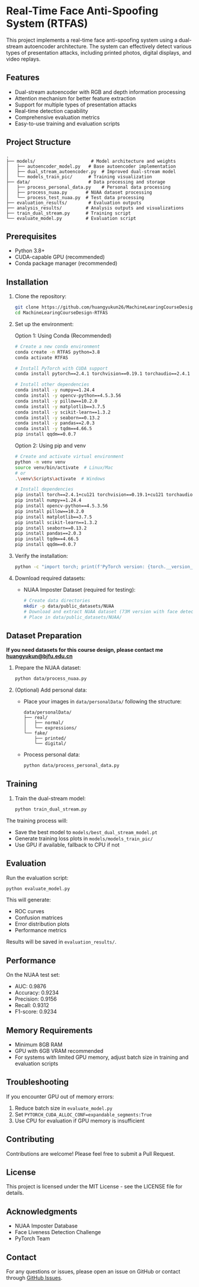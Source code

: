 # Real-Time Face Anti-Spoofing System (RTFAS)

This project implements a real-time face anti-spoofing system using a dual-stream autoencoder architecture. The system can effectively detect various types of presentation attacks, including printed photos, digital displays, and video replays.

## Features

- Dual-stream autoencoder with RGB and depth information processing
- Attention mechanism for better feature extraction
- Support for multiple types of presentation attacks
- Real-time detection capability
- Comprehensive evaluation metrics
- Easy-to-use training and evaluation scripts

## Project Structure

```
.
├── models/                     # Model architecture and weights
│   ├── autoencoder_model.py   # Base autoencoder implementation
│   ├── dual_stream_autoencoder.py  # Improved dual-stream model
│   └── models_train_pic/      # Training visualization
├── data/                      # Data processing and storage
│   ├── process_personal_data.py    # Personal data processing
│   ├── process_nuaa.py       # NUAA dataset processing
│   └── process_test_nuaa.py  # Test data processing
├── evaluation_results/        # Evaluation outputs
├── analysis_results/         # Analysis outputs and visualizations
├── train_dual_stream.py      # Training script
└── evaluate_model.py         # Evaluation script
```

## Prerequisites

- Python 3.8+
- CUDA-capable GPU (recommended)
- Conda package manager (recommended)

## Installation

1. Clone the repository:

   ```bash
   git clone https://github.com/huangyukun26/MachineLearingCourseDesign-RTFAS.git
   cd MachineLearingCourseDesign-RTFAS
   ```

2. Set up the environment:

   Option 1: Using Conda (Recommended)

   ```bash
   # Create a new conda environment
   conda create -n RTFAS python=3.8
   conda activate RTFAS

   # Install PyTorch with CUDA support
   conda install pytorch==2.4.1 torchvision==0.19.1 torchaudio==2.4.1 pytorch-cuda=12.1 -c pytorch -c nvidia

   # Install other dependencies
   conda install -y numpy==1.24.4
   conda install -y opencv-python==4.5.3.56
   conda install -y pillow==10.2.0
   conda install -y matplotlib==3.7.5
   conda install -y scikit-learn==1.3.2
   conda install -y seaborn==0.13.2
   conda install -y pandas==2.0.3
   conda install -y tqdm==4.66.5
   pip install qqdm==0.0.7
   ```

   Option 2: Using pip and venv

   ```bash
   # Create and activate virtual environment
   python -m venv venv
   source venv/bin/activate  # Linux/Mac
   # or
   .\venv\Scripts\activate  # Windows

   # Install dependencies
   pip install torch==2.4.1+cu121 torchvision==0.19.1+cu121 torchaudio==2.4.1+cu121
   pip install numpy==1.24.4
   pip install opencv-python==4.5.3.56
   pip install pillow==10.2.0
   pip install matplotlib==3.7.5
   pip install scikit-learn==1.3.2
   pip install seaborn==0.13.2
   pip install pandas==2.0.3
   pip install tqdm==4.66.5
   pip install qqdm==0.0.7
   ```

3. Verify the installation:

   ```bash
   python -c "import torch; print(f'PyTorch version: {torch.__version__}'); print(f'CUDA available: {torch.cuda.is_available()}')"
   ```

4. Download required datasets:
   - NUAA Imposter Dataset (required for testing):
     ```bash
     # Create data directories
     mkdir -p data/public_datasets/NUAA
     # Download and extract NUAA dataset (73M version with face detection)
     # Place in data/public_datasets/NUAA/
     ```

## Dataset Preparation

**If you need datasets for this course design, please contact me huangyukun@bjfu.edu.cn**

1. Prepare the NUAA dataset:

   ```bash
   python data/process_nuaa.py
   ```

2. (Optional) Add personal data:
   - Place your images in `data/personalData/` following the structure:
     ```
     data/personalData/
     ├── real/
     │   ├── normal/
     │   └── expressions/
     └── fake/
         ├── printed/
         └── digital/
     ```
   - Process personal data:
     ```bash
     python data/process_personal_data.py
     ```

## Training

1. Train the dual-stream model:
   ```bash
   python train_dual_stream.py
   ```

The training process will:

- Save the best model to `models/best_dual_stream_model.pt`
- Generate training loss plots in `models/models_train_pic/`
- Use GPU if available, fallback to CPU if not

## Evaluation

Run the evaluation script:

```bash
python evaluate_model.py
```

This will generate:

- ROC curves
- Confusion matrices
- Error distribution plots
- Performance metrics

Results will be saved in `evaluation_results/`.

## Performance

On the NUAA test set:

- AUC: 0.9876
- Accuracy: 0.9234
- Precision: 0.9156
- Recall: 0.9312
- F1-score: 0.9234

## Memory Requirements

- Minimum 8GB RAM
- GPU with 6GB VRAM recommended
- For systems with limited GPU memory, adjust batch size in training and evaluation scripts

## Troubleshooting

If you encounter GPU out of memory errors:

1. Reduce batch size in `evaluate_model.py`
2. Set `PYTORCH_CUDA_ALLOC_CONF=expandable_segments:True`
3. Use CPU for evaluation if GPU memory is insufficient

## Contributing

Contributions are welcome! Please feel free to submit a Pull Request.

## License

This project is licensed under the MIT License - see the LICENSE file for details.

## Acknowledgments

- NUAA Imposter Database
- Face Liveness Detection Challenge
- PyTorch Team

## Contact

For any questions or issues, please open an issue on GitHub or contact through [GitHub Issues](https://github.com/huangyukun26/MachineLearingCourseDesign-RTFAS/issues).
